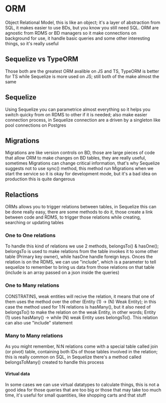 # ORM

Object Relational Model, this is like an object; it's a layer of
abstraction from SQL, it makes easier to use BDs, but you know
you still need SQL. ORM are agnostic from RDMS or BD managers so
it make connections on background for use, it handle basic queries
and some other interesting things, so it's really useful

## Sequelize vs TypeORM

Those both are the greatest ORM avalible on JS and TS, TypeORM
is better for TS while Sequelize is more used on JS; still both
of the make almost the same

## Sequelize

Using Sequelize you can parametrice almost everything so it helps
you switch quicky from on RDMS to other if it is needed; also
make easier connection process, in Sequelize connection are a
driven by a singleton like pool connections on Postgres

## Migrations

Migrations are like version controls on BD, those are large pieces
of code that allow ORM to make changes on BD tables, they are really
useful, sometimes Migrations can change critical information, that's
why Sequelize suggests not to use sync() method, this method run
Migrations when we start the service so it is okay for development mode,
but it's a bad idea on production this is quite dangerous

## Relactions

ORMs allows you to trigger relations between tables, in Sequelize this
can be done really easy, there are some methods to do it, those create
a link between code and RDMS, to trigger those relations while creating,
searching or updating tables

### One to One relations

To handle this kind of relations we use 2 methods, belongsTo() & hasOne();
belongsTo is used to make relations from the table invokes it to some
other table (Primary key owner), while hasOne handle foreign keys. Onces
the relation is on the RDMS, we can use "include", which is a parameter
to tell sequelize to remember to bring us data from those relations on
that table (include is an array passed on a json inside the queries)

### One to Many relations

CONSTRATINS, weak entities will recive the relation, it means that one
of them uses the method over the other (Entity (1) -> (N) Weak Entity);
in this case the method used for 1:N relations is hasMany(), but it
also need of belongsTo() to make the relation on the weak Entity, in
other words; Entity (1) uses hasMany() -> while (N) weak Entity uses
belongsTo(). This relation can also use "include" statement

### Many to Many relations

As you might remember, N:N relations come with a special table called
join (or pivot) table, containing both IDs of those tables involved in
the relation; this is really common on SQL, in Sequelize there's a
method called belongsToMany() created to handle this process

#### Virtual data

In some cases we can use virtual datatypes to calculate things, this is
not a good idea for those queries that are too big or those that may
take too much time, it's useful for small quantities, like shopping carts
and that stuff
